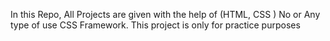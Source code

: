 In this Repo, All  Projects are given with the help of  (HTML, CSS ) 
No or Any type of use CSS Framework.
This project is only for practice purposes
